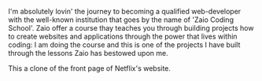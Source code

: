 I'm absolutely lovin' the journey to becoming a qualified web-developer with the well-known institution that goes by the name of 'Zaio Coding School'. Zaio offer a course thay teaches you through building projects how to create websites and applications through the power that lives within coding: I am doing the course and this is one of the projects I have built through the lessons Zaio has bestowed upon me.

This a clone of the front page of Netflix's website.

